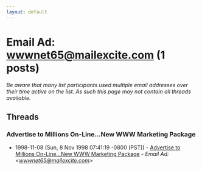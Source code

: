 ```yaml
---
layout: default
---
```


# Email Ad: <wwwnet65@mailexcite.com> (1 posts)

_Be aware that many list participants used multiple email addresses over their time active on the list. As such this page may not contain all threads available._

## Threads

### Advertise to Millions On-Line...New WWW Marketing Package
+ 1998-11-08 (Sun, 8 Nov 1998 07:41:19 -0800 (PST)) - [Advertise to Millions On-Line...New WWW Marketing Package](/archive/1998/11/095e54012314944fd7f9847c8ad36abd2621616037b610dec524d9857ebfa649) - _Email Ad: \<wwwnet65@mailexcite.com\>_

